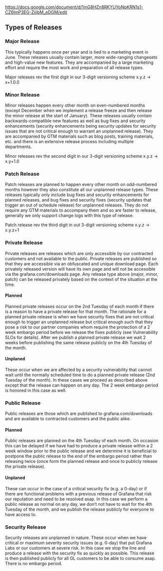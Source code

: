 https://docs.google.com/document/d/1mG8HZn8RKYUYoNpKRN1s1-CZ6lmP3EG-ZiiibM_eDGM/edit

## Types of Releases

### Major Release

This typically happens once per year and is tied to a marketing event in June.  These releases usually contain larger, more wide-ranging changesets and high-value new features.  They are accompanied by a large marketing effort and require the most work and preparation of all release types.

Major releases rev the first digit in our 3-digit versioning scheme x.y.z -> x+1.0.0

### Minor Release

Minor releases happen every other month on even-numbered months (except December when we implement a release freeze and then release the minor release at the start of January).  These releases usually contain backwards-compatible new features as well as bug fixes and security enhancements (security enhancements being security updates for security issues that are not critical enough to warrant an unplanned release).  They are accompanied by GTM materials such as blog posts, training materials, etc. and there is an extensive release process including multiple departments.

Minor releases rev the second digit in our 3-digit versioning scheme x.y.z -> x.y+1.0

### Patch Release

Patch releases are planned to happen every other month on odd-numbered months however they also constitute all our unplanned release types.  These releases typically only include bug fixes and security enhancements for planned releases, and bug fixes and security fixes (security updates that trigger an out of schedule release) for unplanned releases.  They do not require any GTM materials to accompany them and so are faster to release, generally we only support change logs with this type of release.

Patch release rev the third digit in out 3-digit versioning scheme x.y.z -> x.y.z+1

### Private Release

Private releases are releases which are only accessible by our contracted customers and not available to the public. Private releases are published so that they are accessible via an obfuscated and unique download page. Each privately released version will have its own page and will not be accessible via the grafana.com/downloads page.  Any release type above (major, minor, patch) can be released privately based on the context of the situation at the time.

#### Planned

Planned private releases occur on the 2nd Tuesday of each month if there is a reason to have a private release for that month.  The rationale for a planned private release is when we have security fixes that are not critical enough to trigger an unplanned release but critical enough such that they pose a risk to our partner companies whom require the protection of a 2 week embargo period before we release the fixes publicly (see Vulnerability SLOs for details).  After we publish a planned private release we wait 2 weeks before publishing the same release publicly on the 4th Tuesday of the month.

#### Unplaned

These occur when we are affected by a security vulnerability that cannot wait until the normally scheduled time to do a planned private release (2nd Tuesday of the month).  In these cases we proceed as described above except that the release can happen on any day.  The 2 week embargo period is honored in this case as well. 

### Public Release

Public releases are those which are published to grafana.com/downloads and are available to contracted customers and the public alike.  

#### Planned

Public releases are planned on the 4th Tuesday of each month.  On occasion this can be delayed if we have had to produce a private release within a 2 week window prior to the public release and we determine it is beneficial to postpone the public release to the end of the embargo period rather than releasing twice (once form the planned release and once to publicly release the private release).

#### Unplaned

These can occur in the case of a critical security fix (e.g. a 0-day) or if there are functional problems with a previous release of Grafana that risk our reputation and need to be resolved asap.  In this case we perform a public release as normal on any day, we don’t not have to wait for the 4th Tuesday of the month, and we publish the release publicly for everyone to have access to.

### Security Release

Security releases are unplanned in nature.  These occur when we have critical or maximum severity security issues (e.g. 0-day) that put Grafana Labs or our customers at severe risk.  In this case we stop the line and produce a release with the security fix as quickly as possible.  This release is then published publicly for all GL customers to be able to consume asap.  There is no embargo period.

